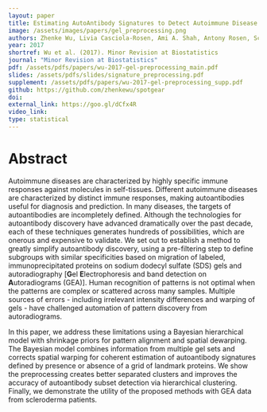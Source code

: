 ```yaml
---
layout: paper
title: Estimating AutoAntibody Signatures to Detect Autoimmune Disease Patient Subsets
image: /assets/images/papers/gel_preprocessing.png
authors: Zhenke Wu, Livia Casciola-Rosen, Ami A. Shah, Antony Rosen, Scott Zeger
year: 2017
shortref: Wu et al. (2017). Minor Revision at Biostatistics
journal: "Minor Revision at Biostatistics"
pdf: /assets/pdfs/papers/wu-2017-gel-preprocessing_main.pdf
slides: /assets/pdfs/slides/signature_preprocessing.pdf
supplement: /assets/pdfs/papers/wu-2017-gel-preprocessing_supp.pdf
github: https://github.com/zhenkewu/spotgear
doi:
external_link: https://goo.gl/dCfx4R
video_link: 
type: statistical
---
```


# Abstract

Autoimmune diseases are characterized by highly specific immune responses against molecules in self-tissues. Different autoimmune diseases are characterized by distinct immune responses, making autoantibodies useful for diagnosis and prediction. 	In many diseases, the targets of autoantibodies are incompletely defined. Although the technologies for autoantibody discovery have advanced dramatically over the past decade, each of these techniques generates hundreds of possibilities, which are onerous and expensive to validate. We set out to establish a method to greatly simplify autoantibody discovery, using a pre-filtering step to define subgroups with similar specificities based on migration of labeled, immunoprecipitated proteins on sodium dodecyl sulfate (SDS) gels and autoradiography [**G**el **E**lectrophoresis and band detection on **A**utoradiograms (GEA)].  Human recognition of patterns is not optimal when the patterns are complex or scattered across many samples. Multiple sources of errors - including irrelevant intensity differences and warping of gels - have challenged automation of pattern discovery from  autoradiograms.

In this paper, we address these limitations using a Bayesian hierarchical model with shrinkage priors for pattern alignment and spatial dewarping. The Bayesian model combines information from multiple gel sets and corrects spatial warping for coherent estimation of autoantibody signatures defined by presence or absence of a grid of landmark proteins. We show the preprocessing creates better separated clusters and improves the accuracy of autoantibody subset detection via hierarchical clustering. Finally,  we  demonstrate the utility of the proposed methods with  GEA  data  from  scleroderma patients.

